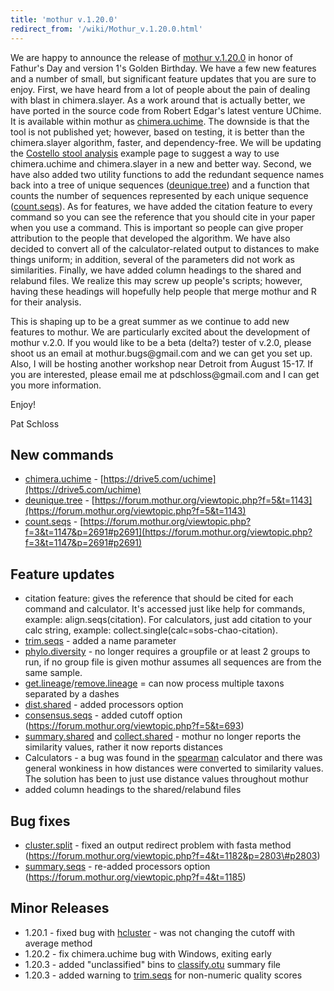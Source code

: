```yaml
---
title: 'mothur v.1.20.0'
redirect_from: '/wiki/Mothur_v.1.20.0.html'
---
```

We are happy to announce the release of [mothur
v.1.20.0](mothur_v.1.20.0) in honor of Fathur's Day and
version 1's Golden Birthday. We have a few new features and a number of
small, but significant feature updates that you are sure to enjoy.
First, we have heard from a lot of people about the pain of dealing with
blast in chimera.slayer. As a work around that is actually better, we
have ported in the source code from Robert Edgar's latest venture
UChime. It is available within mothur as
[chimera.uchime](chimera.uchime). The downside is that the
tool is not published yet; however, based on testing, it is better than
the chimera.slayer algorithm, faster, and dependency-free. We will be
updating the [Costello stool
analysis](Costello_stool_analysis) example page to suggest a
way to use chimera.uchime and chimera.slayer in a new and better way.
Second, we have also added two utility functions to add the redundant
sequence names back into a tree of unique sequences
([deunique.tree](deunique.tree)) and a function that counts
the number of sequences represented by each unique sequence
([count.seqs](count.seqs)). As for features, we have added
the citation feature to every command so you can see the reference that
you should cite in your paper when you use a command. This is important
so people can give proper attribution to the people that developed the
algorithm. We have also decided to convert all of the calculator-related
output to distances to make things uniform; in addition, several of the
parameters did not work as similarities. Finally, we have added column
headings to the shared and relabund files. We realize this may screw up
people's scripts; however, having these headings will hopefully help
people that merge mothur and R for their analysis.

This is shaping up to be a great summer as we continue to add new
features to mothur. We are particularly excited about the development of
mothur v.2.0. If you would like to be a beta (delta?) tester of v.2.0,
please shoot us an email at mothur.bugs\@gmail.com and we can get you
set up. Also, I will be hosting another workshop near Detroit from
August 15-17. If you are interested, please email me at
pdschloss\@gmail.com and I can get you more information.

Enjoy!

Pat Schloss

## New commands

-   [chimera.uchime](chimera.uchime) -
    [https://drive5.com/uchime](https://drive5.com/uchime)
-   [deunique.tree](deunique.tree) -
    [https://forum.mothur.org/viewtopic.php?f=5&t=1143](https://forum.mothur.org/viewtopic.php?f=5&t=1143)
-   [count.seqs](count.seqs) -
    [https://forum.mothur.org/viewtopic.php?f=3&t=1147&p=2691#p2691](https://forum.mothur.org/viewtopic.php?f=3&t=1147&p=2691#p2691)

## Feature updates

-   citation feature: gives the reference that should be cited for each
    command and calculator. It's accessed just like help for commands,
    example: align.seqs(citation). For calculators, just add citation to
    your calc string, example: collect.single(calc=sobs-chao-citation).
-   [trim.seqs](trim.seqs) - added a name parameter
-   [phylo.diversity](phylo.diversity) - no longer requires a
    groupfile or at least 2 groups to run, if no group file is given
    mothur assumes all sequences are from the same sample.
-   [get.lineage](get.lineage)/[remove.lineage](remove.lineage)
    = can now process multiple taxons separated by a dashes
-   [dist.shared](dist.shared) - added processors option
-   [consensus.seqs](consensus.seqs) - added cutoff option
    (https://forum.mothur.org/viewtopic.php?f=5&t=693)
-   [summary.shared](summary.shared) and
    [collect.shared](collect.shared) - mothur no longer
    reports the similarity values, rather it now reports distances
-   Calculators - a bug was found in the [spearman](spearman)
    calculator and there was general wonkiness in how distances were
    converted to similarity values. The solution has been to just use
    distance values throughout mothur
-   added column headings to the shared/relabund files

## Bug fixes

-   [cluster.split](cluster.split) - fixed an output redirect
    problem with fasta method
    (https://forum.mothur.org/viewtopic.php?f=4&t=1182&p=2803\#p2803)
-   [summary.seqs](summary.seqs) - re-added processors option
    (https://forum.mothur.org/viewtopic.php?f=4&t=1185)

## Minor Releases

-   1.20.1 - fixed bug with [hcluster](hcluster) - was not
    changing the cutoff with average method
-   1.20.2 - fix chimera.uchime bug with Windows, exiting early
-   1.20.3 - added "unclassified" bins to
    [classify.otu](classify.otu) summary file
-   1.20.3 - added warning to [trim.seqs](trim.seqs) for
    non-numeric quality scores
